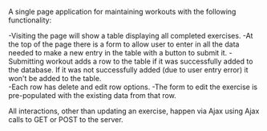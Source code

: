 A single page application for maintaining workouts with the following functionality:

-Visiting the page will show a table displaying all completed exercises. 
-At the top of the page there is a form to allow user to enter in all the data needed to make a new entry in the table with a button to
submit it. 
-Submitting workout adds a row to the table if it was successfully added to the database. If it was not successfully added (due to user
entry error) it won't be added to the table.  
-Each row has delete and edit row options.
-The form to edit the exercise is pre-populated with the existing data from that row.

All interactions, other than updating an exercise, happen via Ajax using Ajax calls to GET or POST to the server.

